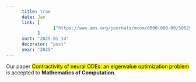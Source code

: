```yaml
---
      title: true
      date: Jan
      link: [
                  ["https://www.ams.org/journals/mcom/0000-000-00/S0025-5718-2025-04059-6/", "doi" ],
            ] 
      sort: "2025-01-14"
      decorator: "post"
      year: "2025" 
---
```


Our paper <mark>Contractivity of neural ODEs: an eigenvalue optimization problem</mark> is accepted to **Mathematics of Computation**. 
